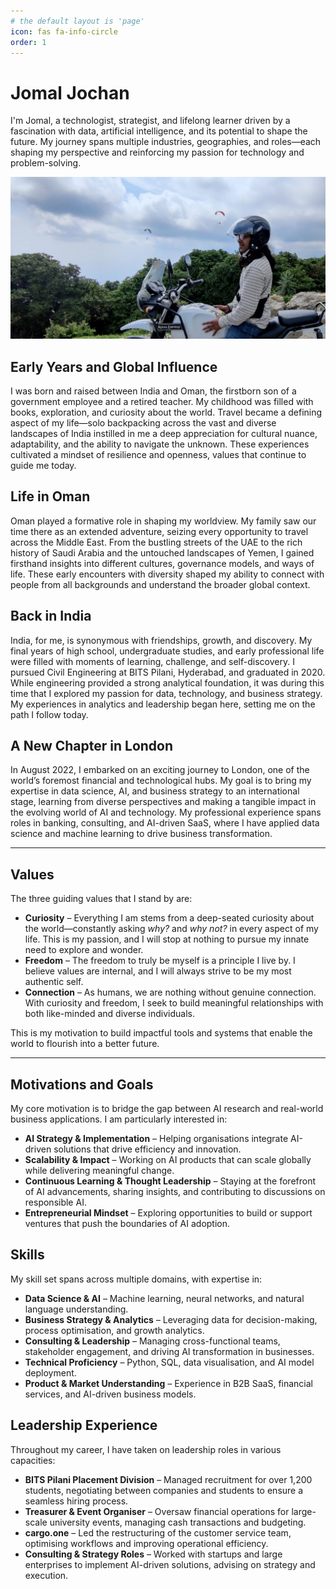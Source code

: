 ```yaml
---
# the default layout is 'page'
icon: fas fa-info-circle
order: 1
---
```


# Jomal Jochan

I'm Jomal, a technologist, strategist, and lifelong learner driven by a fascination with data, artificial intelligence, and its potential to shape the future. My journey spans multiple industries, geographies, and roles—each shaping my perspective and reinforcing my passion for technology and problem-solving.

![About](assets/images/about_me.jpeg)

## Early Years and Global Influence

I was born and raised between India and Oman, the firstborn son of a government employee and a retired teacher. My childhood was filled with books, exploration, and curiosity about the world. Travel became a defining aspect of my life—solo backpacking across the vast and diverse landscapes of India instilled in me a deep appreciation for cultural nuance, adaptability, and the ability to navigate the unknown. These experiences cultivated a mindset of resilience and openness, values that continue to guide me today.

## Life in Oman

Oman played a formative role in shaping my worldview. My family saw our time there as an extended adventure, seizing every opportunity to travel across the Middle East. From the bustling streets of the UAE to the rich history of Saudi Arabia and the untouched landscapes of Yemen, I gained firsthand insights into different cultures, governance models, and ways of life. These early encounters with diversity shaped my ability to connect with people from all backgrounds and understand the broader global context.

## Back in India

India, for me, is synonymous with friendships, growth, and discovery. My final years of high school, undergraduate studies, and early professional life were filled with moments of learning, challenge, and self-discovery. I pursued Civil Engineering at BITS Pilani, Hyderabad, and graduated in 2020. While engineering provided a strong analytical foundation, it was during this time that I explored my passion for data, technology, and business strategy. My experiences in analytics and leadership began here, setting me on the path I follow today.

## A New Chapter in London

In August 2022, I embarked on an exciting journey to London, one of the world’s foremost financial and technological hubs. My goal is to bring my expertise in data science, AI, and business strategy to an international stage, learning from diverse perspectives and making a tangible impact in the evolving world of AI and technology. My professional experience spans roles in banking, consulting, and AI-driven SaaS, where I have applied data science and machine learning to drive business transformation.

---

## Values

The three guiding values that I stand by are:

- **Curiosity** – Everything I am stems from a deep-seated curiosity about the world—constantly asking *why?* and *why not?* in every aspect of my life. This is my passion, and I will stop at nothing to pursue my innate need to explore and wonder.
- **Freedom** – The freedom to truly be myself is a principle I live by. I believe values are internal, and I will always strive to be my most authentic self.
- **Connection** – As humans, we are nothing without genuine connection. With curiosity and freedom, I seek to build meaningful relationships with both like-minded and diverse individuals.

This is my motivation to build impactful tools and systems that enable the world to flourish into a better future.

---

## Motivations and Goals

My core motivation is to bridge the gap between AI research and real-world business applications. I am particularly interested in:
- **AI Strategy & Implementation** – Helping organisations integrate AI-driven solutions that drive efficiency and innovation.
- **Scalability & Impact** – Working on AI products that can scale globally while delivering meaningful change.
- **Continuous Learning & Thought Leadership** – Staying at the forefront of AI advancements, sharing insights, and contributing to discussions on responsible AI.
- **Entrepreneurial Mindset** – Exploring opportunities to build or support ventures that push the boundaries of AI adoption.

## Skills

My skill set spans across multiple domains, with expertise in:
- **Data Science & AI** – Machine learning, neural networks, and natural language understanding.
- **Business Strategy & Analytics** – Leveraging data for decision-making, process optimisation, and growth analytics.
- **Consulting & Leadership** – Managing cross-functional teams, stakeholder engagement, and driving AI transformation in businesses.
- **Technical Proficiency** – Python, SQL, data visualisation, and AI model deployment.
- **Product & Market Understanding** – Experience in B2B SaaS, financial services, and AI-driven business models.

## Leadership Experience

Throughout my career, I have taken on leadership roles in various capacities:
- **BITS Pilani Placement Division** – Managed recruitment for over 1,200 students, negotiating between companies and students to ensure a seamless hiring process.
- **Treasurer & Event Organiser** – Oversaw financial operations for large-scale university events, managing cash transactions and budgeting.
- **cargo.one** – Led the restructuring of the customer service team, optimising workflows and improving operational efficiency.
- **Consulting & Strategy Roles** – Worked with startups and large enterprises to implement AI-driven solutions, advising on strategy and execution.